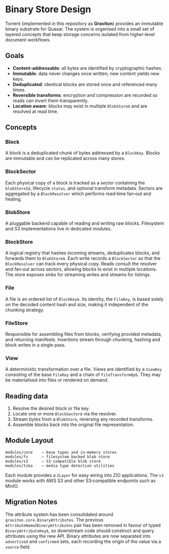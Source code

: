 # Binary Store Design

Torrent (implemented in this repository as **Graviton**) provides an immutable
binary substrate for Quasar.  The system is organised into a small set of
layered concepts that keep storage concerns isolated from higher‑level document
workflows.

## Goals

- **Content‑addressable**: all bytes are identified by cryptographic hashes.
- **Immutable**: data never changes once written; new content yields new keys.
- **Deduplicated**: identical blocks are stored once and referenced many times.
- **Reversible transforms**: encryption and compression are recorded so reads
  can invert them transparently.
- **Location aware**: blocks may exist in multiple `BlobStore`s and are resolved
  at read time.

## Concepts

### Block
A block is a deduplicated chunk of bytes addressed by a `BlockKey`.  Blocks are
immutable and can be replicated across many stores.

### BlockSector
Each physical copy of a block is tracked as a *sector* containing the
`blobStoreId`, lifecycle `status`, and optional transform metadata.  Sectors are
aggregated by a `BlockResolver` which performs read‑time fan‑out and healing.

### BlobStore
A pluggable backend capable of reading and writing raw blocks.  Filesystem and
S3 implementations live in dedicated modules.

### BlockStore
A logical registry that hashes incoming streams, deduplicates blocks, and
forwards them to `BlobStore`s.  Each write records a `BlockSector` so that the
`BlockResolver` can track every physical copy.  Reads consult the resolver and
fan‑out across sectors, allowing blocks to exist in multiple locations.  The
store exposes sinks for streaming writes and streams for listings.

### File
A file is an ordered list of `BlockKey`s.  Its identity, the `FileKey`, is based
solely on the decoded content hash and size, making it independent of the
chunking strategy.

### FileStore
Responsible for assembling files from blocks, verifying provided metadata, and
returning manifests.  Insertions stream through chunking, hashing and block
writes in a single pass.

### View
A deterministic transformation over a file.  Views are identified by a
`ViewKey` consisting of the base `FileKey` and a chain of `FileTransformOp`s.
They may be materialised into files or rendered on demand.

## Reading data

1. Resolve the desired block or file key.
2. Locate one or more `BlockSector`s via the resolver.
3. Stream bytes from a `BlobStore`, reversing any recorded transforms.
4. Assemble blocks back into the original file representation.

## Module Layout

```
modules/core    – base types and in‑memory stores
modules/fs      – filesystem backed blob store
modules/s3      – S3‑compatible blob store
modules/tika    – media type detection utilities
```

Each module provides a `ZLayer` for easy wiring into ZIO applications. The `s3`
module works with AWS S3 and other S3‑compatible endpoints such as MinIO.

## Migration Notes

The attribute system has been consolidated around `graviton.core.BinaryAttributes`.
The previous `AttributeName`/`BinaryAttributes` pair has been removed in favour of
typed `BinaryAttributeKey`s, so downstream code should construct and query
attributes using the new API. Binary attributes are now separated into
`advertised` and `confirmed` sets, each recording the origin of the value via a
`source` field.

